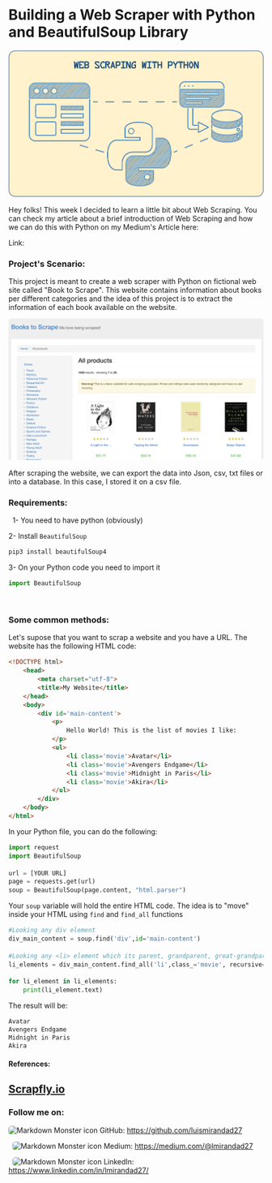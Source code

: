 # Building a Web Scraper with Python and BeautifulSoup Library

<img src="assets/webscraping_portrait.png"
     alt="Markdown Monster icon" style="border-radius:5px"/>

Hey folks! This week I decided to learn a little bit about Web Scraping. You can check my article about a brief introduction of Web Scraping and how we can do this with Python on my Medium's Article here:

Link: 
&nbsp;
### **Project's Scenario:**
This project is meant to create a web scraper with Python on fictional web site called "Book to Scrape". This website contains information about books per different categories and the idea of this project is to extract the information of each book available on the website.

<img src="assets/webpage_example.png"
     alt="Markdown Monster icon" style="border-radius:5px"/>

After scraping the website, we can export the data into Json, csv, txt files or into a database. In this case, I stored it on a csv file.
&nbsp;
### **Requirements:**
&nbsp;
1- You need to have python (obviously)

2- Install `BeautifulSoup`
```bash
pip3 install beautifulSoup4
```
3- On your Python code you need to import it
```python
import BeautifulSoup
```
&nbsp;
### **Some common methods:**
Let's supose that you want to scrap a website and you have a URL. The website has the following HTML code:
```html
<!DOCTYPE html>
    <head>
        <meta charset="utf-8">
        <title>My Website</title>
    </head>
    <body>
        <div id='main-content'>
            <p>
                Hello World! This is the list of movies I like:
            </p>
            <ul>
                <li class='movie'>Avatar</li>
                <li class='movie'>Avengers Endgame</li>
                <li class='movie'>Midnight in Paris</li>
                <li class='movie'>Akira</li>
            </ul>
        </div>
    </body>
</html>
``` 

In your Python file, you can do the following:
```python
import request
import BeautifulSoup

url = [YOUR URL]
page = requests.get(url)
soup = BeautifulSoup(page.content, "html.parser")
```

Your `soup` variable will hold the entire HTML code. The idea is to "move" inside your HTML using `find` and `find_all` functions

```python
#Looking any div element
div_main_content = soup.find('div',id='main-content')

#Looking any <li> element which its parent, grandparent, great-grandparent, etc is the div element (id = 'main-content')
li_elements = div_main_content.find_all('li',class_='movie', recursive=True)

for li_element in li_elements:
    print(li_element.text)
```
The result will be:
```
Avatar
Avengers Endgame
Midnight in Paris
Akira
```
#### References:
[Scrapfly.io](https://scrapfly.io/blog/web-scraping-with-python/)
---

### Follow me on:
<img src="https://cdn-icons-png.flaticon.com/512/2175/2175377.png" alt="Markdown Monster icon" style="height:20px;width:20px;border-radius:5px"/> GitHub: https://github.com/luismirandad27

&nbsp;
<img src="https://cdn-icons-png.flaticon.com/512/5968/5968933.png" alt="Markdown Monster icon" style="height:20px;width:20px;border-radius:5px"/> Medium: https://medium.com/@lmirandad27

&nbsp;
<img src="https://cdn-icons-png.flaticon.com/512/145/145807.png" alt="Markdown Monster icon" style="height:20px;width:20px;border-radius:5px"/> LinkedIn: https://www.linkedin.com/in/lmirandad27/
